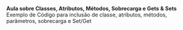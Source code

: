 **Aula sobre Classes, Atributos, Métodos, Sobrecarga e Gets & Sets**
<br/> Exemplo de Código para inclusão de classe, atributos, métodos, parâmetros, sobrecarga e Set/Get